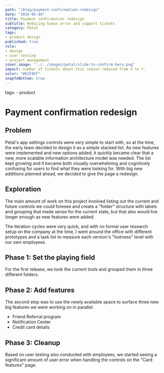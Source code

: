 ```yaml
---
path: "/blog/payment-confirmation-redesign"
date: "2019-05-04"
title: Payment confirmation redesign
subtitle: Reducing human error and support tickets
category: Petal
tags: 
- product design
published: true
role: 
- design
- user testing 
- project management
cover_image: "../../images/petal/slide-to-confirm-hero.png"
impact: number of tickets about this reason reduced from X to Y.
color: "#E1F9FF"
snapToBottom: true
---
```


tags: 
	- product

# Payment confirmation redesign

## Problem
Petal's app settings controls were very simple to start with, so at the time, the early team decided to design it as a simple stacked list. As new features were implemented and new options added, it quickly became clear that a new, more scalable information architecture model was needed. The list kept growing and it became both visually overwhelming and cognitively confusing for users to find what they were looking for. With big new additions planned ahead, we decided to give the page a redesign.

## Exploration
The main amount of work on this project involved listing out the current and future controls we could foresee and create a "folder" structure with labels and grouping that made sense for the current state, but that also would live longer enough as new features were added.

The iteration cycles were very quick, and with no formal user research setup on the company at the time, I went around the office with different prototypes and a task list to measure each version's "lostness" level with our own employees.

## Phase 1: Set the playing field
For the first release, we took the current tools and grouped them in three different folders.

## Phase 2: Add features
The second step was to use the newly available space to surface three new big features we were working on in parallel: 
- Friend Referral program 
- Notification Center
- Credit card details

## Phase 3: Cleanup
Based on user testing also conducted with employees, we started seeing a significant amount of user error when handling the controls on the "Card features" page. 



